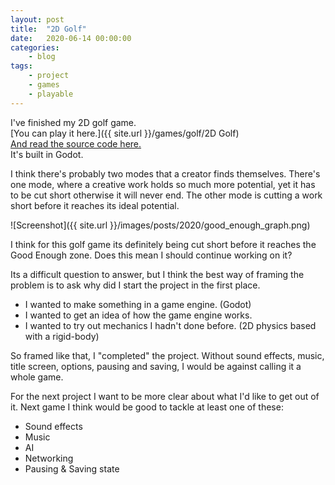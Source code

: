 ```yaml
---
layout: post
title:	"2D Golf"
date:	2020-06-14 00:00:00
categories:
    - blog
tags:
    - project
    - games
    - playable
---
```


I've finished my 2D golf game.  
[You can play it here.]({{ site.url }}/games/golf/2D Golf)  
[And read the source code here.](https://github.com/TheloniousBee/2dgolf)  
It's built in Godot.

I think there's probably two modes that a creator finds themselves.
There's one mode, where a creative work holds so much more potential, yet it has to be cut short otherwise it will never end.
The other mode is cutting a work short before it reaches its ideal potential.

![Screenshot]({{ site.url }}/images/posts/2020/good_enough_graph.png)

I think for this golf game its definitely being cut short before it reaches the Good Enough zone. Does this mean I should continue working on it?

Its a difficult question to answer, but I think the best way of framing the problem is to ask why did I start the project in the first place.
- I wanted to make something in a game engine. (Godot)
- I wanted to get an idea of how the game engine works.
- I wanted to try out mechanics I hadn't done before. (2D physics based with a rigid-body)

So framed like that, I "completed" the project. Without sound effects, music, title screen, options, pausing and saving, I would be against calling it a whole game.

For the next project I want to be more clear about what I'd like to get out of it.
Next game I think would be good to tackle at least one of these:
- Sound effects
- Music
- AI
- Networking
- Pausing & Saving state
